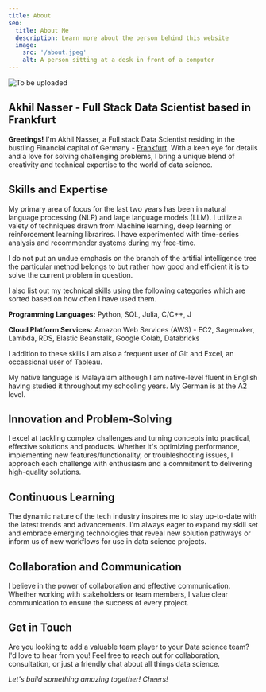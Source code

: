 ```yaml
---
title: About
seo:
  title: About Me
  description: Learn more about the person behind this website
  image:
    src: '/about.jpeg'
    alt: A person sitting at a desk in front of a computer
---
```


![To be uploaded](/about.jpeg)

## Akhil Nasser - Full Stack Data Scientist based in Frankfurt

**Greetings!** I'm Akhil Nasser, a Full stack Data Scientist residing in the bustling Financial capital of Germany - [Frankfurt](https://en.wikipedia.org/wiki/Frankfurt). With a keen eye for details and a love for solving challenging problems, I bring a unique blend of creativity and technical expertise to the world of data science.

## Skills and Expertise

My primary area of focus for the last two years has been in natural language processing (NLP) and large language models (LLM). I utilize a vaiety of techniques drawn from Machine learning, deep learning or reinforcement learning librarires. I have experimented with time-series analysis and recommender systems during my free-time.

I do not put an undue emphasis on the branch of the artifial intelligence tree the particular method belongs to but rather how good and efficient it is to solve the current problem in question.

I also list out my technical skills using the following categories which are sorted based on how often I have used them.

**Programming Languages:** Python, SQL, Julia, C/C++, J

**Cloud Platform Services:** Amazon Web Services (AWS) - EC2, Sagemaker, Lambda, RDS, Elastic Beanstalk, Google Colab, Databricks

I addition to these skills I am also a frequent user of Git and Excel, an occassional user of Tableau.

My native language is Malayalam although I am native-level fluent in English having studied it throughout my schooling years. My German is at the A2 level.

## Innovation and Problem-Solving

I excel at tackling complex challenges and turning concepts into practical, effective solutions and products. Whether it's optimizing performance, implementing new features/functionality, or troubleshooting issues, I approach each challenge with enthusiasm and a commitment to delivering high-quality solutions.

## Continuous Learning

The dynamic nature of the tech industry inspires me to stay up-to-date with the latest trends and advancements. I'm always eager to expand my skill set and embrace emerging technologies that reveal new solution pathways or inform us of new workflows for use in data science projects.

## Collaboration and Communication

I believe in the power of collaboration and effective communication. Whether working with stakeholders or team members, I value clear communication to ensure the success of every project.

## Get in Touch

Are you looking to add a valuable team player to your Data science team? I'd love to hear from you! Feel free to reach out for collaboration, consultation, or just a friendly chat about all things data science.

_Let's build something amazing together! Cheers!_
